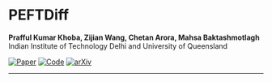 # PEFTDiff


**Prafful Kumar Khoba, Zijian Wang, Chetan Arora, Mahsa Baktashmotlagh**  
Indian Institute of Technology Delhi and University of Queensland

[![Paper](https://img.shields.io/badge/paper-PDF-red)](./paper.pdf)
[![Code](https://img.shields.io/badge/code-GitHub-blue)](./code/)
[![arXiv](https://img.shields.io/badge/arXiv-2407.12345-b31b1b)](https://arxiv.org/abs/2407.12345)

---
